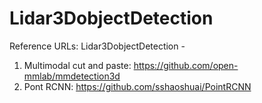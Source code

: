 # Lidar3DobjectDetection

Reference URLs:
Lidar3DobjectDetection - 
1. Multimodal cut and paste: https://github.com/open-mmlab/mmdetection3d
2. Pont RCNN: https://github.com/sshaoshuai/PointRCNN
